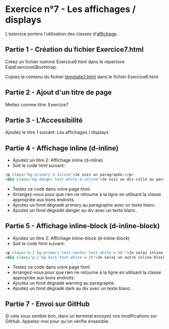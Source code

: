 # Exercice n°7 - Les affichages / displays
L'exercice portera l'utilisation des classes d'[affichage](/Theorie/README.md#xi-les-classes-daffichages).

## Partie 1 - Création du fichier Exercice7.html
Créez un fichier nommé Exercice6.html dans le répertoire EqlaExercices\Bootstrap.  

Copiez le contenu du fichier [template2.html](/Exercices/Templates/template2.html?raw=1) dans le fichier Exercice6.html
## Partie 2 - Ajout d'un titre de page
Mettez comme titre: Exercice7

## Partie 3 - L'Accessibilité
Ajoutez le titre 1 suivant: Les affichages / displays

## Partie 4 - Affichage inline (d-inline)
- Ajoutez un titre 2: Affichage inline (d-inline)
- Soit le code html suivant:
```html
<p class="bg-primary d-inline">Je suis un paragraphe.</p>
<div class="bg-danger text-white d-inline">Je suis un div collé au paragraphe grâce à une classe magique.</div>
```
- Testez ce code dans votre page html.
- Arrangez-vous pour que rien ne retourne à la ligne en utilisant la classe appropriée aux bons endroits.
- Ajoutez un fond dégradé primary au paragraphe avec un texte blanc.
- Ajoutez un fond dégradé danger au div avec un texte blanc.


## Partie 5 - Affichage inline-block (d-inline-block)
- Ajoutez un titre 2: Affichage inline-block (d-inline-block)
- Soit le code html suivant:
```html
<p class="p-2 bg-primary text-center text-white w-50 ">Je serai inline-block<br/>Je suis très bien tu sais ?</p>
<div class="p-2 bg-dark text-white w-25">Je serai un autre inline-block<br/>Et moi je suis encore plus beau !</div>
```
- Testez ce code dans votre page html.
- Arrangez-vous pour que rien ne retourne à la ligne en utilisant la classe appropriée aux bons endroits.
- Ajoutez un fond dégradé warning au paragraphe.
- Ajoutez un fond dégradé dark au div avec un texte blanc.

## Partie 7 - Envoi sur GitHub
Si cela vous semble bon, dans un terminal envoyez vos modifications sur GitHub.
Appelez-moi pour qu'on vérifie ensemble.